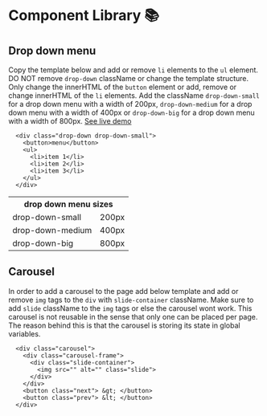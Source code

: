 # Component Library :books:


## Drop down menu 

Copy the template below and add or remove `li` elements to the
`ul` element. DO NOT remove `drop-down` className or change
the template structure. Only change the innerHTML of the `button`
element or add, remove or change innerHTML of the `li` elements.
Add the className `drop-down-small` for a drop down menu with a 
width of 200px, `drop-down-medium` for a drop down menu with a 
width of 400px or `drop-down-big` for a drop down menu with a 
width of 800px. [See live demo](https://sinabayati.github.io/component-library/)

```
  <div class="drop-down drop-down-small">
    <button>menu</button>
    <ul>
      <li>item 1</li>
      <li>item 2</li>
      <li>item 3</li>
    </ul>
  </div>
```
<table>
  <tr>
    <th colspan="2">drop down menu sizes</th>
  </tr>
  <tr>
    <td>drop-down-small</td>
    <td>200px</td>
  </tr>
  <tr>
    <td>drop-down-medium</td>
    <td>400px</td>
  </tr>
  <tr>
    <td>drop-down-big</td>
    <td>800px</td>
  </tr>
</table>

## Carousel

In order to add a carousel to the page add below template 
and add or remove `img` tags to the `div` with `slide-container` className. Make sure to add `slide` 
className to the `img` tags or else the carousel wont work.
This carousel is not reusable in the sense that only one 
can be placed per page. The reason behind this is that the 
carousel is storing its state in global variables.

```
  <div class="carousel">
    <div class="carousel-frame">
      <div class="slide-container">
        <img src="" alt="" class="slide">
      </div>
    </div>
    <button class="next"> &gt; </button>
    <button class="prev"> &lt; </button>
  </div>
```